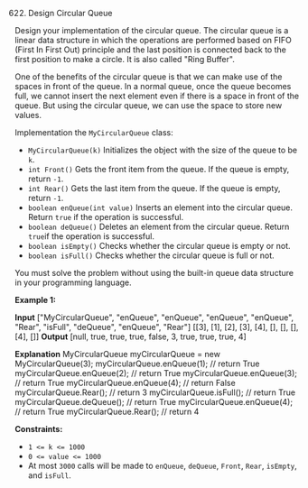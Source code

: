 
622.  Design Circular Queue



Design your implementation of the circular queue. The circular queue is a linear data structure in which the operations are performed based on FIFO (First In First Out) principle and the last position is connected back to the first position to make a circle. It is also called "Ring Buffer".

One of the benefits of the circular queue is that we can make use of the spaces in front of the queue. In a normal queue, once the queue becomes full, we cannot insert the next element even if there is a space in front of the queue. But using the circular queue, we can use the space to store new values.

Implementation the  `MyCircularQueue`  class:

-   `MyCircularQueue(k)`  Initializes the object with the size of the queue to be  `k`.
-   `int Front()`  Gets the front item from the queue. If the queue is empty, return  `-1`.
-   `int Rear()`  Gets the last item from the queue. If the queue is empty, return  `-1`.
-   `boolean enQueue(int value)`  Inserts an element into the circular queue. Return  `true`  if the operation is successful.
-   `boolean deQueue()`  Deletes an element from the circular queue. Return  `true`if the operation is successful.
-   `boolean isEmpty()`  Checks whether the circular queue is empty or not.
-   `boolean isFull()`  Checks whether the circular queue is full or not.

You must solve the problem without using the built-in queue data structure in your programming language.

**Example 1:**

**Input**
["MyCircularQueue", "enQueue", "enQueue", "enQueue", "enQueue", "Rear", "isFull", "deQueue", "enQueue", "Rear"]
[[3], [1], [2], [3], [4], [], [], [], [4], []]
**Output**
[null, true, true, true, false, 3, true, true, true, 4]

**Explanation**
MyCircularQueue myCircularQueue = new MyCircularQueue(3);
myCircularQueue.enQueue(1); // return True
myCircularQueue.enQueue(2); // return True
myCircularQueue.enQueue(3); // return True
myCircularQueue.enQueue(4); // return False
myCircularQueue.Rear();     // return 3
myCircularQueue.isFull();   // return True
myCircularQueue.deQueue();  // return True
myCircularQueue.enQueue(4); // return True
myCircularQueue.Rear();     // return 4

**Constraints:**

-   `1 <= k <= 1000`
-   `0 <= value <= 1000`
-   At most  `3000`  calls will be made to `enQueue`,  `deQueue`, `Front`, `Rear`, `isEmpty`, and `isFull`.